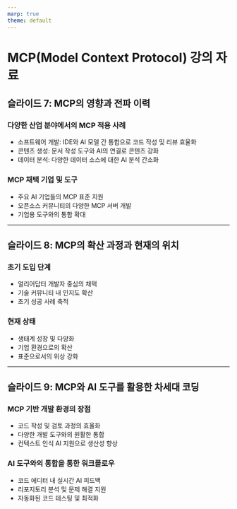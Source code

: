 ```yaml
---
marp: true
theme: default
---
```


# MCP(Model Context Protocol) 강의 자료
## 슬라이드 7: MCP의 영향과 전파 이력

### 다양한 산업 분야에서의 MCP 적용 사례
- 소프트웨어 개발: IDE와 AI 모델 간 통합으로 코드 작성 및 리뷰 효율화
- 콘텐츠 생성: 문서 작성 도구와 AI의 연결로 콘텐츠 강화
- 데이터 분석: 다양한 데이터 소스에 대한 AI 분석 간소화

### MCP 채택 기업 및 도구
- 주요 AI 기업들의 MCP 표준 지원
- 오픈소스 커뮤니티의 다양한 MCP 서버 개발
- 기업용 도구와의 통합 확대

---

## 슬라이드 8: MCP의 확산 과정과 현재의 위치

### 초기 도입 단계
- 얼리어답터 개발자 중심의 채택
- 기술 커뮤니티 내 인지도 확산
- 초기 성공 사례 축적

### 현재 상태
- 생태계 성장 및 다양화
- 기업 환경으로의 확산
- 표준으로서의 위상 강화

---

## 슬라이드 9: MCP와 AI 도구를 활용한 차세대 코딩

### MCP 기반 개발 환경의 장점
- 코드 작성 및 검토 과정의 효율화
- 다양한 개발 도구와의 원활한 통합
- 컨텍스트 인식 AI 지원으로 생산성 향상

### AI 도구와의 통합을 통한 워크플로우
- 코드 에디터 내 실시간 AI 피드백
- 리포지토리 분석 및 문제 해결 지원
- 자동화된 코드 테스팅 및 최적화